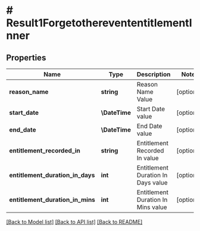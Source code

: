 # # Result1ForgetotherevententitlementInner

## Properties

Name | Type | Description | Notes
------------ | ------------- | ------------- | -------------
**reason_name** | **string** | Reason Name Value | [optional]
**start_date** | **\DateTime** | Start Date value | [optional]
**end_date** | **\DateTime** | End Date value | [optional]
**entitlement_recorded_in** | **string** | Entitlement Recorded In value | [optional]
**entitlement_duration_in_days** | **int** | Entitlement Duration In Days value | [optional]
**entitlement_duration_in_mins** | **int** | Entitlement Duration In Mins value | [optional]

[[Back to Model list]](../../README.md#models) [[Back to API list]](../../README.md#endpoints) [[Back to README]](../../README.md)
